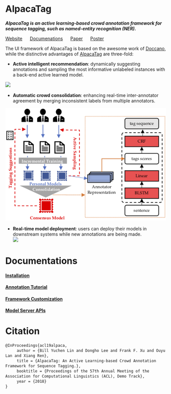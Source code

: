 # AlpacaTag
**_AlpacaTag is an active learning-based crowd annotation framework for sequence tagging, such as named-entity recognition (NER)._**


[Website](http://inklab.usc.edu/AlpacaTag/)  &nbsp;&nbsp;&nbsp;&nbsp;    [Documenations](https://github.com/INK-USC/AlpacaTag/wiki/ ) &nbsp;&nbsp;&nbsp;&nbsp;  [Paper](http://inklab.usc.edu/AlpacaTag/acl2019alpaca.pdf) &nbsp;&nbsp;&nbsp;&nbsp; [Poster](http://inklab.usc.edu/AlpacaTag/poster.pdf)

The UI framework of AlpacaTag is based on the awesome work of [Doccano](https://github.com/chakki-works/doccano), while the distinctive advantages of [AlpacaTag](https://github.com/INK-USC/AlpacaTag/) are three-fold:

* **Active intelligent recommendation**: 
dynamically suggesting annotations and sampling the most informative unlabeled instances with a back-end active learned model.  

![](figures/overall-fast.gif)
* **Automatic crowd consolidation**: enhancing real-time inter-annotator agreement by merging inconsistent labels from multiple annotators.  

![](figures/consolidation.png)
* **Real-time model deployment**: users can deploy their models in downstream systems while new annotations are being made.   
![](figures/api-fast.gif)



# Documentations
#### **[Installation](https://github.com/INK-USC/AlpacaTag/wiki/Installation)**
#### **[Annotation Tutorial](https://github.com/INK-USC/AlpacaTag/wiki/Annotation-Tutorial)**
#### **[Framework Customization](https://github.com/INK-USC/AlpacaTag/wiki/Framework-Customization)**
#### **[Model Server APIs](https://github.com/INK-USC/AlpacaTag/wiki/Model-Server-API)**


# Citation
```
@InProceedings{acl19alpaca, 
     author = {Bill Yuchen Lin and Dongho Lee and Frank F. Xu and Ouyu Lan and Xiang Ren}, 
     title = {AlpacaTag: An Active Learning-based Crowd Annotation Framework for Sequence Tagging.}, 
     booktitle = {Proceedings of the 57th Annual Meeting of the Association for Computational Linguistics (ACL), Demo Track},
     year = {2018} 
}
```
